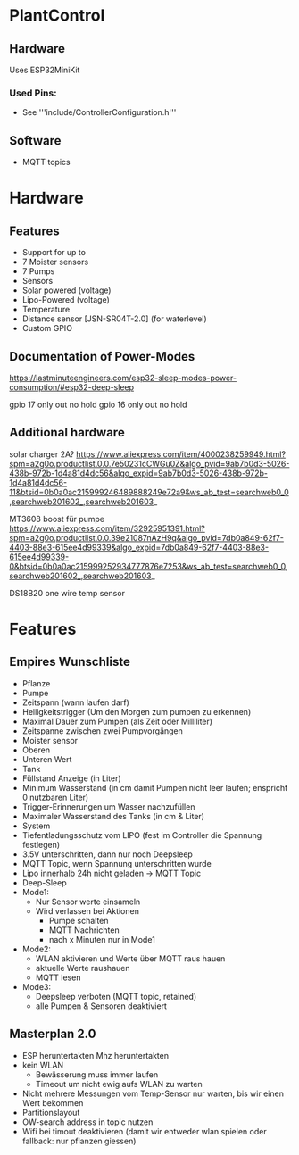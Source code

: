 # PlantControl
## Hardware

Uses ESP32MiniKit

### Used Pins:
* See '''include/ControllerConfiguration.h'''

## Software
* MQTT topics

# Hardware
## Features
* Support for up to
 * 7 Moister sensors
 * 7 Pumps
 * Sensors
  * Solar powered (voltage)
  * Lipo-Powered (voltage)
  * Temperature
  * Distance sensor [JSN-SR04T-2.0] (for waterlevel)
 * Custom GPIO

## Documentation of Power-Modes
https://lastminuteengineers.com/esp32-sleep-modes-power-consumption/#esp32-deep-sleep


gpio 17 only out no hold
gpio 16 only out no hold

## Additional hardware
solar charger 2A?
https://www.aliexpress.com/item/4000238259949.html?spm=a2g0o.productlist.0.0.7e50231cCWGu0Z&algo_pvid=9ab7b0d3-5026-438b-972b-1d4a81d4dc56&algo_expid=9ab7b0d3-5026-438b-972b-1d4a81d4dc56-11&btsid=0b0a0ac215999246489888249e72a9&ws_ab_test=searchweb0_0,searchweb201602_,searchweb201603_

MT3608 boost für pumpe
https://www.aliexpress.com/item/32925951391.html?spm=a2g0o.productlist.0.0.39e21087nAzH9q&algo_pvid=7db0a849-62f7-4403-88e3-615ee4d99339&algo_expid=7db0a849-62f7-4403-88e3-615ee4d99339-0&btsid=0b0a0ac215999252934777876e7253&ws_ab_test=searchweb0_0,searchweb201602_,searchweb201603_

DS18B20 one wire temp sensor


# Features
## Empires Wunschliste
 * Pflanze
  * Pumpe
   * Zeitspann (wann laufen darf)
   * Helligkeitstrigger (Um den Morgen zum pumpen zu erkennen)
   * Maximal Dauer zum Pumpen (als Zeit oder Milliliter)
   * Zeitspanne zwischen zwei Pumpvorgängen
  * Moister sensor
   * Oberen
   * Unteren Wert
* Tank
 * Füllstand Anzeige (in Liter)
 * Minimum Wasserstand (in cm damit Pumpen nicht leer laufen; enspricht 0 nutzbaren Liter)
 * Trigger-Erinnerungen um Wasser nachzufüllen
 * Maximaler Wasserstand des Tanks (in cm & Liter)
* System
 * Tiefentladungsschutz vom LIPO (fest im Controller die Spannung festlegen)
  * 3.5V unterschritten, dann nur noch Deepsleep
  * MQTT Topic, wenn Spannung unterschritten wurde
 * Lipo innerhalb 24h nicht geladen -> MQTT Topic
 * Deep-Sleep
  * Mode1: 
    * Nur Sensor werte einsameln
    * Wird verlassen bei Aktionen
        * Pumpe schalten
        * MQTT Nachrichten
        * nach x Minuten nur in Mode1
  * Mode2: 
    * WLAN aktivieren und Werte über MQTT raus hauen
    * aktuelle Werte raushauen
    * MQTT lesen
  * Mode3:
    * Deepsleep verboten (MQTT topic, retained)
    * alle Pumpen & Sensoren deaktiviert

## Masterplan 2.0
 * ESP heruntertakten Mhz heruntertakten
 * kein WLAN 
   * Bewässerung muss immer laufen
   * Timeout um nicht ewig aufs WLAN zu warten
 * Nicht mehrere Messungen vom Temp-Sensor nur warten, bis wir einen Wert bekommen
 * Partitionslayout
 * OW-search address in topic nutzen
 * Wifi bei timout deaktivieren (damit wir entweder wlan spielen oder fallback: nur pflanzen giessen)



